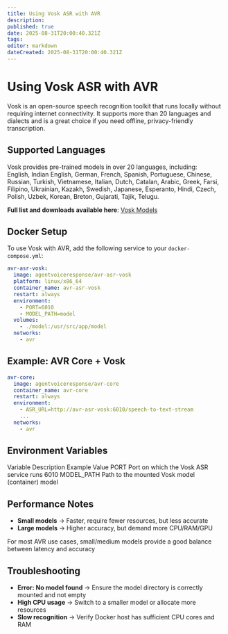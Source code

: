 ```yaml
---
title: Using Vosk ASR with AVR
description: 
published: true
date: 2025-08-31T20:00:40.321Z
tags: 
editor: markdown
dateCreated: 2025-08-31T20:00:40.321Z
---
```


# Using Vosk ASR with AVR

Vosk is an open-source speech recognition toolkit that runs locally without requiring internet connectivity. It supports more than 20 languages and dialects and is a great choice if you need offline, privacy-friendly transcription.

## Supported Languages

Vosk provides pre-trained models in over 20 languages, including:  
English, Indian English, German, French, Spanish, Portuguese, Chinese, Russian, Turkish, Vietnamese, Italian, Dutch, Catalan, Arabic, Greek, Farsi, Filipino, Ukrainian, Kazakh, Swedish, Japanese, Esperanto, Hindi, Czech, Polish, Uzbek, Korean, Breton, Gujarati, Tajik, Telugu.  

**Full list and downloads available here**: [Vosk Models](https://alphacephei.com/vosk/models)

## Docker Setup

To use Vosk with AVR, add the following service to your `docker-compose.yml`:

```yaml
avr-asr-vosk:
  image: agentvoiceresponse/avr-asr-vosk
  platform: linux/x86_64
  container_name: avr-asr-vosk
  restart: always
  environment:
    - PORT=6010
    - MODEL_PATH=model
  volumes:
    - ./model:/usr/src/app/model
  networks:
    - avr
```

## Example: AVR Core + Vosk

```yaml
avr-core:
  image: agentvoiceresponse/avr-core
  container_name: avr-core
  restart: always
  environment:
    - ASR_URL=http://avr-asr-vosk:6010/speech-to-text-stream
    ...
  networks:
    - avr
```

## Environment Variables

Variable
Description
Example Value
PORT
Port on which the Vosk ASR service runs
6010
MODEL_PATH
Path to the mounted Vosk model (container)
model

## Performance Notes
- **Small models** → Faster, require fewer resources, but less accurate
- **Large models** → Higher accuracy, but demand more CPU/RAM/GPU

For most AVR use cases, small/medium models provide a good balance between latency and accuracy

## Troubleshooting
- **Error: No model found** → Ensure the model directory is correctly mounted and not empty
- **High CPU usage** → Switch to a smaller model or allocate more resources
- **Slow recognition** → Verify Docker host has sufficient CPU cores and RAM

